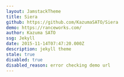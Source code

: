 ```yaml
---
layout: JamstackTheme
title: Siera
github: https://github.com/KazumaSATO/Siera
demo: https://ranceworks.com/
author: Kazuma SATO
ssg: Jekyll
date: 2015-11-14T07:47:20.000Z
description: jekyll theme
stale: true
disabled: true
disabled_reason: error checking demo url
---
```

